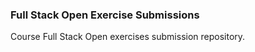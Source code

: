 ### Full Stack Open Exercise Submissions

Course Full Stack Open exercises submission repository. 

